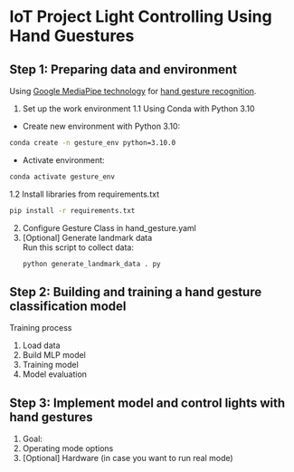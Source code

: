 # IoT Project Light Controlling Using Hand Guestures


## Step 1: Preparing data and environment
Using [Google MediaPipe technology](https://ai.google.dev/edge/mediapipe/solutions/guide) for [hand gesture recognition](https://github.com/google-ai-edge/mediapipe/blob/master/docs/solutions/hands.md).
1. Set up the work environment
1.1 Using Conda with Python 3.10
- Create new environment with Python 3.10:
```bash
conda create -n gesture_env python=3.10.0
```
- Activate environment:
```bash
conda activate gesture_env
```

1.2 Install libraries from requirements.txt
```bash
pip install -r requirements.txt
```
2. Configure Gesture Class in hand_gesture.yaml
3. [Optional] Generate landmark data \
Run this script to collect data:
	```bash
	python generate_landmark_data . py
	```

## Step 2: Building and training a hand gesture classification model
Training process
1. Load data
2. Build MLP model
3. Training model
4. Model evaluation

## Step 3: Implement model and control lights with hand gestures
1. Goal:
2. Operating mode options
3. [Optional] Hardware (in case you want to run real mode)

